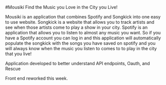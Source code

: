 #Mousikí Find the Music you Love in the City you Live!

Mousiki is an application that combines Spotify and Songkick into one easy to
use website. Songkick is a website that allows you to track artists and see
when those artists come to play a show in your city. Spotify is an application
that allows you to listen to almost any music you want. So if you have a
Spotify account you can log in and this application will automatically populate the songkick with the songs you
have saved on spotify and you will always know when the music you listen to
comes to to play in the city that you live!


Application developed to better understand API endpoints, Oauth, and Rescue

Front end reworked this week.